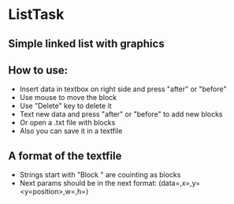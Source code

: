 # ListTask
## Simple linked list with graphics
## How to use:
 - Insert data in textbox on right side and press "after" or "before"
 - Use mouse to move the block
 - Use "Delete" key to delete it
 - Text new data and press "after" or "before" to add new blocks
 - Or open a .txt file with blocks
 - Also you can save it in a textfile

## A format of the textfile
 - Strings start with "Block " are couinting as blocks
 - Next params should be in the next format: (data=<data>,x=<x-position>,y=<y=position>,w=<width>,h=<height>)
